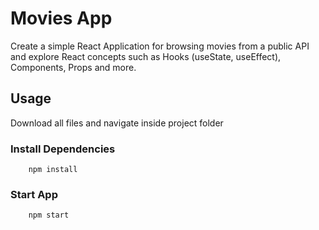 # Movies App

<p>
Create a simple React Application for browsing movies from a public API and explore React concepts such as 
Hooks (useState, useEffect), Components, Props and more.
</p>

## Usage

Download all files and navigate inside project folder

### Install Dependencies

        npm install

### Start App

        npm start

